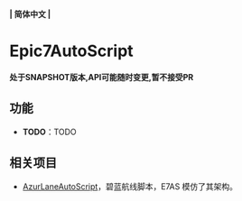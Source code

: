 **| 简体中文 |**

# Epic7AutoScript

**处于SNAPSHOT版本,API可能随时变更,暂不接受PR**

## 功能

- **TODO**：TODO

## 相关项目

- [AzurLaneAutoScript](https://github.com/LmeSzinc/AzurLaneAutoScript)，碧蓝航线脚本，E7AS 模仿了其架构。
